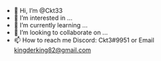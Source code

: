 - 👋 Hi, I’m @Ckt33
- 👀 I’m interested in ...
- 🌱 I’m currently learning ...
- 💞️ I’m looking to collaborate on ...
- 📫 How to reach me Discord: Ckt3#9951 or Email kingderking82@gmail.com 

<!---
Ckt33/Ckt33 is a ✨ special ✨ repository because its `README.md` (this file) appears on your GitHub profile.
You can click the Preview link to take a look at your changes.
--->
